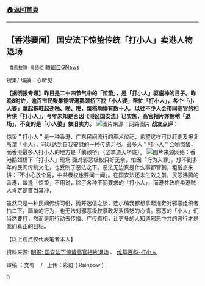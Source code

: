 ###  [:house:返回首頁](https://github.com/ourhimalayas/txt)
---

## 【香港要闻】 国安法下惊蛰传统「打小人」卖港人物退场
` 喜馬拉雅-粵語組` [轉載自GNews](https://gnews.org/zh-hans/955272/)

搜集/ 编撰：心听见

**【据明报专讯】昨日是二十四节气中的「惊蛰」，是「打小人」驱瘟神的日子。昨晚8时许，逾百市民聚集铜锣湾鹅颈桥下找「小人婆」帮忙「打小人」，各个「小人婆」拿起拖鞋起劲啪、啪、啪，每档均排有数十人。以往不少人会带同高官的相片供「打小人」，今年未知是否因《港区国安法》已实施，高官相片亦稍稍「退场」，不变的是「小人婆」依旧卖力。**
![]()![](https://gnews.org/wp-content/uploads/2021/03/plp099-1.png)图片来源：网路图片
**战友点评：**

惊蛰＂打小人＂是一种香港、广东民间流行的巫术仪祀，希望这样可以赶走及报复所谓「小人」，可以达到自我安慰的一种传统习俗。最多人＂打小人＂会响惊蛰，而香港最多人打小人的地方是「鹅颈桥」（坚拿道天桥底）。
![]()![](https://gnews.org/wp-content/uploads/2021/03/klcnjdlksl39.png)图片来源网络：香港鹅颈桥下「打小人」现场
面对邪恶极权只好无奈，怕因「行为入罪」，想不到多年的民间传统文化，也受制于恶法之下。恶法无边真是什么事都管到，粗俗点来讲：「不小心放个屁，中共极权也要闻一闻」。在国安法还未生效之前，民怨沸腾的香港，每逢「惊蛰」不用说，除了各种不同要求的「打小人」，而港共政府卖港贼人肯定是首当其冲，

虽然只是一种民间传统习俗，抛开迷信之谈，连小编我都想拿起拖鞋对邪恶组织者拍二下，简单的行为，也无法对邪恶极权暴政发泄愤怒的心情。邪恶的「小人」们当然要打，然而是用行动去传播、广传真相，让更多的人知道邪恶中共的恶行才是我们真正的目标。

【以上观点仅代表笔者本人】

资料来源: [明报: 国安法下惊蛰高官相片退场](https://news.mingpao.com/pns/%e6%b8%af%e8%81%9e/article/20210306/s00002/1614969328612/%e5%9c%8b%e5%ae%89%e6%b3%25%2095%e4%b8%8b%e9%a9%9a%e8%9f%84%e9%ab%98%e5%ae%98%e7%9b%b8%e7%89%87%e9%80%80%25%20e5%a0%b4) 、 [维基百科-打小人](https://zh-yue.m.wikipedia.org/wiki/%E6%89%93%E5%B0%8F%E4%BA%BA)

审稿 ：文粤    /   上传：彩虹 ( Rainbow )









0
